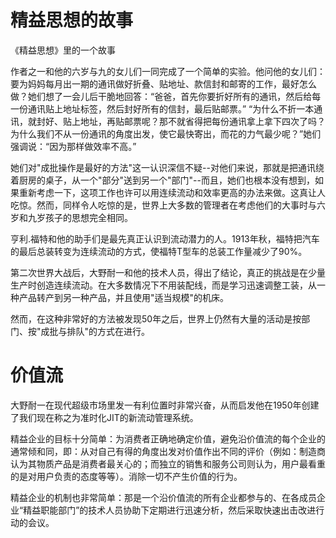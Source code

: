# 精益思想的故事
《精益思想》里的一个故事

作者之一和他的六岁与九的女儿们一同完成了一个简单的实验。他问他的女儿们：要为妈妈每月出一期的通讯做好折叠、贴地址、款信封和邮寄的工作，最好怎么做？她们想了一会儿后干脆地回答：“爸爸，首先你要折好所有的通讯，然后给每一份通讯贴上地址标签，然后封好所有的信封，最后贴邮票。”
“为什么不折一本通讯，就封好、贴上地址，再贴邮票呢？那不就省得把每份通讯拿上拿下四次了吗？为什么我们不从一份通讯的角度出发，使它最快寄出，而花的力气最少呢？”她们强调说：“因为那样做效率不高。”

她们对"成批操作是最好的方法"这一认识深信不疑--对他们来说，那就是把通讯绕着厨房的桌子，从一个"部分"送到另一个"部门"--而且，她们也根本没有想到，如果重新考虑一下，这项工作也许可以用连续流动和效率更高的办法来做。这真让人吃惊。然而，同样令人吃惊的是，世界上大多数的管理者在考虑他们的大事时与六岁和九岁孩子的思想完全相同。

亨利.福特和他的助手们是最先真正认识到流动潜力的人。1913年秋，福特把汽车的最后总装转变为连续流动的方式，使福特T型车的总装工作量减少了90%。

第二次世界大战后，大野耐一和他的技术人员，得出了结论，真正的挑战是在少量生产时创造连续流动。在大多数情况下不用装配线，而是学习迅速调整工装，从一种产品转产到另一种产品，并且使用"适当规模"的机床。

然而，在这种非常好的方法被发现50年之后，世界上仍然有大量的活动是按部门、按"成批与排队"的方式在进行。



# 价值流
大野耐一在现代超级市场里发一有利位置时非常兴奋，从而启发他在1950年创建了我们现在称之为准时化JIT的新流动管理系统。

精益企业的目标十分简单：为消费者正确地确定价值，避免沿价值流的每个企业的通常倾和同，即：从对自己有得的角度出发对价值作出不同的评价（例如：制造商认为其物质产品是消费者最关心的；而独立的销售和服务公司则认为，用户最看重的是对用户负责的态度等等）。消除一切不产生价值的行为。

精益企业的机制也非常简单：那是一个沿价值流的所有企业都参与的、在各成员企业“精益职能部门”的技术人员协助下定期进行迅速分析，然后采取快速出击改进行动的会议。
